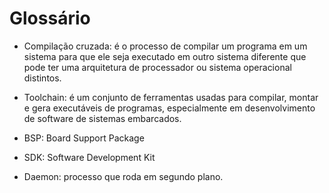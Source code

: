 # Glossário

- Compilação cruzada: é o processo de compilar um programa em um sistema para que ele seja executado em outro sistema 
diferente que pode ter uma arquitetura de processador ou sistema operacional distintos.

- Toolchain: é um conjunto de ferramentas usadas para compilar, montar e gera executáveis de programas, especialmente em
desenvolvimento de software de sistemas embarcados.

- BSP: Board Support Package
- SDK: Software Development Kit

- Daemon: processo que roda em segundo plano.